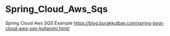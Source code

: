 # Spring_Cloud_Aws_Sqs
Spring Cloud Aws SQS Example https://blog.burakkutbay.com/spring-boot-cloud-aws-sqs-kullanimi.html/

